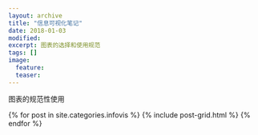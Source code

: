 ```yaml
---
layout: archive
title: "信息可视化笔记"
date: 2018-01-03
modified:
excerpt: 图表的选择和使用规范
tags: []
image: 
  feature: 
  teaser: 
---
```

图表的规范性使用

<div class="tiles">
{% for post in site.categories.infovis %}
  {% include post-grid.html %}
{% endfor %}
</div><!-- /.tiles 把所有categories 有 infovisnotes 的列出來-->